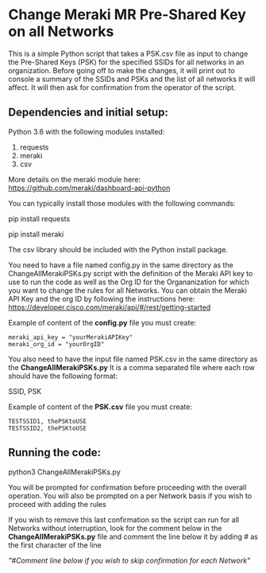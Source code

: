 # Change Meraki MR Pre-Shared Key on all Networks

This is a simple Python script that takes a PSK.csv file as input to change the Pre-Shared Keys (PSK) for the specified
SSIDs for all networks in an organization.
Before going off to make the changes, it will print out to console a summary of the SSIDs and PSKs and the list of all networks it will affect.
It will then ask for confirmation from the operator of the script.


## Dependencies and initial setup:

Python 3.6 with the following modules installed: 

1. requests
2. meraki
3. csv


More details on the meraki module here:
https://github.com/meraki/dashboard-api-python

 
You can typically install those modules with the following commands: 

pip install requests

pip install meraki

The csv library should be included with the Python install package.

You need to have a file named config.py in the same directory as the ChangeAllMerakiPSKs.py
script with the definition of the Meraki API key to use to run the code as well as the Org ID for
the Organanization for which you want to change the rules for all Networks.
You can obtain the Meraki API Key and the org ID by following the instructions here:
https://developer.cisco.com/meraki/api/#/rest/getting-started

Example of content of the **config.py** file you must create: 
``` 
meraki_api_key = "yourMerakiAPIKey"
meraki_org_id = "yourOrgID"
```

You also need to have the input file named PSK.csv in the same directory as the **ChangeAllMerakiPSKs.py**
It is a comma separated file where each row should have the following format:

SSID, PSK


Example of content of the **PSK.csv** file you must create:

``` 
TESTSSID1, thePSKtoUSE
TESTSSID2, thePSKtoUSE
```

## Running the code:

python3 ChangeAllMerakiPSKs.py

You will be prompted for confirmation before proceeding with the overall operation. 
You will also be prompted on a per Network basis if you wish to proceed with adding the rules

If you wish to remove this last confirmation so the script can run for all Networks
without interruption, look for the comment below in the **ChangeAllMerakiPSKs.py**
file and comment the line below it by adding # as the first character of the line

_"#Comment line below if you wish to skip confirmation for each Network"_



